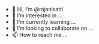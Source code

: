 - 👋 Hi, I’m @rajanisatti
- 👀 I’m interested in ...
- 🌱 I’m currently learning ...
- 💞️ I’m looking to collaborate on ...
- 📫 How to reach me ...

<!---
rajanisatti/rajanisatti is a ✨ special ✨ repository because its `README.md` (this file) appears on your GitHub profile.
You can click the Preview link to take a look at your changes.
--->
